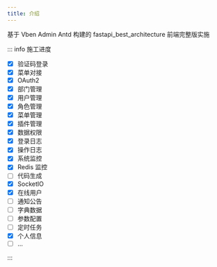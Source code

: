 ```yaml
---
title: 介绍
---
```


基于 Vben Admin Antd 构建的 fastapi_best_architecture 前端完整版实施

::: info 施工进度

- [x] 验证码登录
- [x] 菜单对接
- [x] OAuth2
- [x] 部门管理
- [x] 用户管理
- [x] 角色管理
- [x] 菜单管理
- [x] 插件管理
- [x] 数据权限
- [x] 登录日志
- [x] 操作日志
- [x] 系统监控
- [x] Redis 监控
- [ ] 代码生成
- [x] SocketIO
- [x] 在线用户
- [ ] 通知公告
- [ ] 字典数据
- [ ] 参数配置
- [ ] 定时任务
- [x] 个人信息
- [ ] ...

:::
